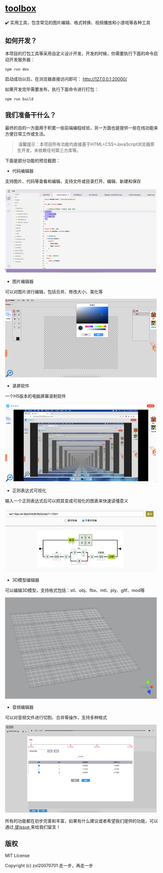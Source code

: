 # [toolbox](https://zxl20070701.github.io/toolbox)
✔️ 实用工具，包含常见的图片编辑、格式转换、视频播放和小游戏等各种工具

## 如何开发？

本项目的打包工具等采用自定义设计开发，开发的时候，你需要执行下面的命令启动开发服务器：

```
npm run dev
```

启动成功以后，在浏览器直接访问即可： http://127.0.0.1:20000/

如果开发完毕需要发布，执行下面命令进行打包：

```
npm run build
```

## 我们准备干什么？

最终的目的一方面用于积累一些前端编程经验，另一方面也是提供一些在线功能来方便日常工作或生活。

>  温馨提示：本项目所有功能均直接基于HTML+CSS+JavaScript浏览器原生开发，未依赖任何第三方库等。

下面是部分功能的预览截图：

- 代码编辑器

支持图片、代码等查看和编辑，支持文件或目录打开、编辑、新建和保存

<img src="./images/code-editor.png">
 
 - 图片编辑器

可以对图片进行编辑，包括合并、修改大小、美化等

<img src="./images/image-editor.png">

- 录屏软件

一个H5版本的电脑屏幕录制软件

<img src="./images/recorder-screen.png">

- 正则表达式可视化

输入一个正则表达式后可以把其变成可视化的图表来快速读懂意义

<img src="./images/regexper-visualization.png">

- 3D模型编辑器

可以编辑3D模型，支持格式包括：stl、obj、fbx、mtl、ply、gltf、mod等

<img src="./images/model-editor.png">

- 音频编辑器

可以对音频文件进行切割、合并等操作，支持多种格式

<img src="./images/audio-editor.png">

所有的功能都在初步完善和丰富，如果有什么建议或者希望我们提供的功能，可以通过[ 提issue ](https://github.com/zxl20070701/toolbox/issues)来给我们留言！

## 版权

MIT License

Copyright (c) zxl20070701 走一步，再走一步